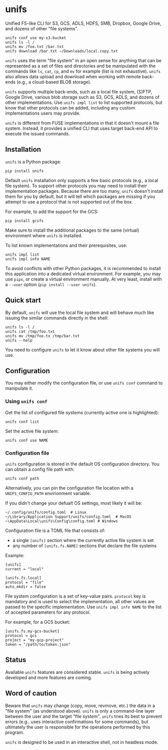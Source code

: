 # unifs

Unified FS-like CLI for S3, GCS, ADLS, HDFS, SMB, Dropbox, Google Drive, and
dozens of other "file systems".

    unifs conf use my-s3-bucket
    unifs ls -l /
    unifs mv /foo.txt /bar.txt
    unifs download /bar.txt ~/Downloads/local.copy.txt

`unifs` uses the term "file system" in an open sense for anything that can be
represented as a set of files and directories and be manipulated with the
commands like `ls`, `cat`, `cp`, and `mv` for example (list is not exhaustive).
`unifs` also allows data upload and download when working with remote back-ends
(e.g., a cloud-based BLOB storage).

`unifs` supports multiple back-ends, such as a local file system, (S)FTP,
Google Drive, various blob storage such as S3, GCS, ADLS, and dozens of other
implementations. Use `unifs impl list` to list supported protocols, but know
that other protocols can be added, including any custom implementations users
may provide.

`unifs` is different from FUSE implementations in that it doesn't mount a file
system. Instead, it provides a unified CLI that uses target back-end API to
execute the issued commands.

## Installation

`unifs` is a Python package:

    pip install unifs

Default `unifs` installation only supports a few basic protocols (e.g., a local
file system). To support other protocols you may need to install their
implementation packages. Because there are too many, `unifs` doesn't install
them for you by default, but it will tell which packages are missing if you
attempt to use a protocol that is not supported out of the box.

For example, to add the support for the GCS:

    pip install gcsfs

Make sure to install the additional packages to the same (virtual) environment
where `unifs` is installed.

To list known implementations and their prerequisites, use:

    unifs impl list
    unifs impl info NAME

To avoid conflicts with other Python packages, it is recommended to install
this application into a dedicated virtual environment. For example, you may use
`pipx`, or create a virtual environment manually. At very least, install with a
`--user` option (`pip install --user unifs`).

## Quick start

By default, `unifs` will use the local file system and will behave much like
issuing the similar commands directly in the shell:

    unifs ls -l /
    unifs cat /tmp/foo.txt
    unifs mv /tmp/foo.tx /tmp/bar.txt
    unifs --help

You need to configure `unifs` to let it know about other file systems you will
use.

## Configuration

You may either modify the configuration file, or use `unifs conf` command to
manipulate it.

### Using `unifs conf`

Get the list of configured file systems (currently active one is highlighted):

    unifs conf list

Set the active file system:

    unifs conf use NAME

### Configuration file

`unifs` configuration is stored in the default OS configuration directory. You
can obtain a config file path with:

    unifs conf path

Alternatively, you can pin the configuration file location with a
`UNIFS_CONFIG_PATH` envirionment variable.

If you didn't change your defualt OS settings, most likely it will
be:

    ~/.config/unifs/config.toml  # Linux
    ~/Library/Application Support/unifs/config.toml  # MacOS
    ~\AppData\Local\unifs\Config\config.toml # Windows

Configuration file is a TOML file that consists of:

 - a single `[unifs]` section where the currently active file system is set
 - any number of `[unifs.fs.NAME]` sections that declare the file systems

Example:

    [unifs]
    current = "local"

    [unifs.fs.local]
    protocol = "file"
    auto_mkdir = false

File system configuration is a set of key-value pairs. `protocol` key is
mandatory and is used to select the implementation, all other values are passed
to the specific implementation. Use `unifs impl info NAME` to the list of
accepted parameters for any protocol.

For example, for a GCS bucket:

    [unifs.fs.my-gcs-bucket]
    protocol = gcs
    project = "my-gcp-project"
    token = "/path/to/token.json"

## Status

Available `unifs` features are considered stable. `unifs` is being actively
developed and more features are coming.

## Word of caution

Beware that `unifs` may change (copy, move, revmove, etc.) the data in a "file
system" (as understood above). `unifs` is only a command-line layer between the
user and the target "file system". `unifs` tries its best to prevent errors
(e.g., uses interactive confirmations for some commands), but ultimately the
user is responsible for the operations performed by this program.

`unifs` is designed to be used in an interactive shell, not in headless mode.
